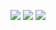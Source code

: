 <p align="center">
     <a href="https://discord.gg/w7GVE6zxxE"><img src="https://discordapp.com/api/guilds/683324651010785337/widget.png?style=banner2"/></a>
     <a href="https://discord.gg/Tw2AmKE8B6"><img src="https://discordapp.com/api/guilds/819123150176124959/widget.png?style=banner2"/></a>
     <a href="https://discord.gg/keyDrkPJDa"><img src="https://discordapp.com/api/guilds/900083350314811432/widget.png?style=banner2"/></a>
</p>
